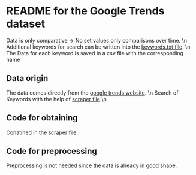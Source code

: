 # README for the Google Trends dataset
Data is only comparative -> No set values only comparisons over time. \n
Additional keywords for search can be written into the [keywords.txt file](/src/data_collection/Google_Trends_collector/keywords.txt). \n
The Data for each keyword is saved in a csv file with the corresponding name 
## Data origin
The data comes directly from the [google trends website](https://trends.google.com/trends/?geo=US). \n
Search of Keywords with the help of [scraper file](/src/data_collection/Google_Trends_collector/Scrapper.py).\n 
## Code for obtaining
Conatined in the [scraper file](/src/data_collection/Google_Trends_collector/Scrapper.py).
## Code for preprocessing
Preprocessing is not needed since the data is already in good shape.


